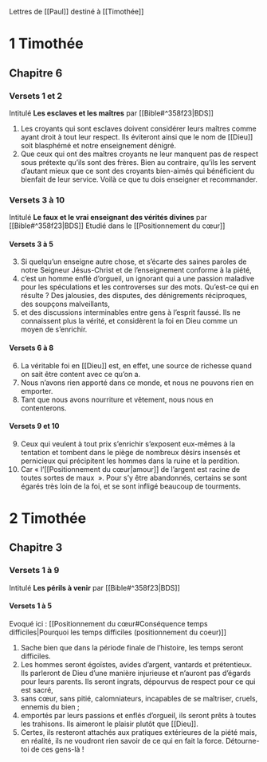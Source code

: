 Lettres de [[Paul]] destiné à [[Timothée]]
# 1 Timothée
## Chapitre 6
### Versets 1 et 2
Intitulé **Les esclaves et les maîtres** par [[Bible#^358f23|BDS]]

1) Les croyants qui sont esclaves doivent considérer leurs maîtres comme ayant droit à tout leur respect. Ils éviteront ainsi que le nom de [[Dieu]] soit blasphémé et notre enseignement dénigré. 
2) Que ceux qui ont des maîtres croyants ne leur manquent pas de respect sous prétexte qu’ils sont des frères. Bien au contraire, qu’ils les servent d’autant mieux que ce sont des croyants bien-aimés qui bénéficient du bienfait de leur service.
   Voilà ce que tu dois enseigner et recommander.
### Versets 3 à 10
Intitulé **Le faux et le vrai enseignant des vérités divines** par [[Bible#^358f23|BDS]]
Etudié dans le [[Positionnement du cœur]]
#### Versets 3 à 5
3) Si quelqu’un enseigne autre chose, et s’écarte des saines paroles de notre Seigneur Jésus-Christ et de l’enseignement conforme à la piété,
4) c’est un homme enflé d’orgueil, un ignorant qui a une passion maladive pour les spéculations et les controverses sur des mots. Qu’est-ce qui en résulte ? Des jalousies, des disputes, des dénigrements réciproques, des soupçons malveillants,
5) et des discussions interminables entre gens à l’esprit faussé. Ils ne connaissent plus la vérité, et considèrent la foi en Dieu comme un moyen de s’enrichir.
#### Versets 6 à 8
6) La véritable foi en [[Dieu]] est, en effet, une source de richesse quand on sait être content avec ce qu’on a.
7) Nous n’avons rien apporté dans ce monde, et nous ne pouvons rien en emporter.
8) Tant que nous avons nourriture et vêtement, nous nous en contenterons.
#### Versets 9 et 10
9) Ceux qui veulent à tout prix s’enrichir s’exposent eux-mêmes à la tentation et tombent dans le piège de nombreux désirs insensés et pernicieux qui précipitent les hommes dans la ruine et la perdition.
10) Car « l’[[Positionnement du cœur|amour]] de l’argent est racine de toutes sortes de maux  ». Pour s’y être abandonnés, certains se sont égarés très loin de la foi, et se sont infligé beaucoup de tourments.

# 2 Timothée
## Chapitre 3
### Versets 1 à 9
Intitulé **Les périls à venir** par [[Bible#^358f23|BDS]]
#### Versets 1 à 5
Evoqué ici : [[Positionnement du cœur#Conséquence temps difficiles|Pourquoi les temps difficiles (positionnement du coeur)]]
1) Sache bien que dans la période finale de l’histoire, les temps seront difficiles.
2) Les hommes seront égoïstes, avides d’argent, vantards et prétentieux. Ils parleront de Dieu d’une manière injurieuse et n’auront pas d’égards pour leurs parents. Ils seront ingrats, dépourvus de respect pour ce qui est sacré,
3) sans cœur, sans pitié, calomniateurs, incapables de se maîtriser, cruels, ennemis du bien ;
4) emportés par leurs passions et enflés d’orgueil, ils seront prêts à toutes les trahisons. Ils aimeront le plaisir plutôt que [[Dieu]].
5) Certes, ils resteront attachés aux pratiques extérieures de la piété mais, en réalité, ils ne voudront rien savoir de ce qui en fait la force. Détourne-toi de ces gens-là !